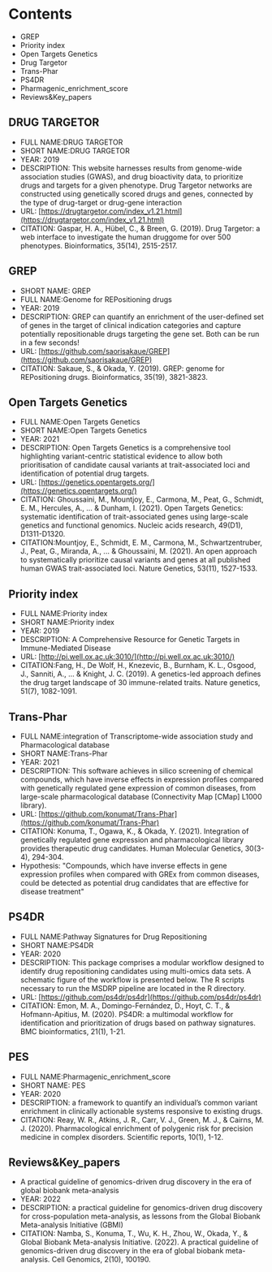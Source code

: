 # Contents

- GREP
- Priority index
- Open Targets Genetics
- Drug Targetor
- Trans-Phar
- PS4DR
- Pharmagenic_enrichment_score
- Reviews&Key_papers

## DRUG TARGETOR
- FULL NAME:DRUG TARGETOR
- SHORT NAME:DRUG TARGETOR
- YEAR: 2019
- DESCRIPTION: This website harnesses results from genome-wide association studies (GWAS), and drug bioactivity data, to prioritize drugs and targets for a given phenotype. Drug Targetor networks are constructed using genetically scored drugs and genes, connected by the type of drug-target or drug-gene interaction
- URL: [https://drugtargetor.com/index_v1.21.html](https://drugtargetor.com/index_v1.21.html)
- CITATION:  Gaspar, H. A., Hübel, C., & Breen, G. (2019). Drug Targetor: a web interface to investigate the human druggome for over 500 phenotypes. Bioinformatics, 35(14), 2515-2517.

## GREP
- SHORT NAME: GREP
- FULL NAME:Genome for REPositioning drugs
- YEAR: 2019
- DESCRIPTION: GREP can quantify an enrichment of the user-defined set of genes in the target of clinical indication categories and capture potentially repositionable drugs targeting the gene set. Both can be run in a few seconds!
- URL: [https://github.com/saorisakaue/GREP](https://github.com/saorisakaue/GREP)
- CITATION: Sakaue, S., & Okada, Y. (2019). GREP: genome for REPositioning drugs. Bioinformatics, 35(19), 3821-3823.

## Open Targets Genetics
- FULL NAME:Open Targets Genetics
- SHORT NAME:Open Targets Genetics
- YEAR: 2021
- DESCRIPTION: Open Targets Genetics is a comprehensive tool highlighting variant-centric statistical evidence to allow both prioritisation of candidate causal variants at trait-associated loci and identification of potential drug targets.
- URL: [https://genetics.opentargets.org/](https://genetics.opentargets.org/)
- CITATION: Ghoussaini, M., Mountjoy, E., Carmona, M., Peat, G., Schmidt, E. M., Hercules, A., ... & Dunham, I. (2021). Open Targets Genetics: systematic identification of trait-associated genes using large-scale genetics and functional genomics. Nucleic acids research, 49(D1), D1311-D1320.
- CITATION:Mountjoy, E., Schmidt, E. M., Carmona, M., Schwartzentruber, J., Peat, G., Miranda, A., ... & Ghoussaini, M. (2021). An open approach to systematically prioritize causal variants and genes at all published human GWAS trait-associated loci. Nature Genetics, 53(11), 1527-1533.

## Priority index
- FULL NAME:Priority index
- SHORT NAME:Priority index
- YEAR: 2019
- DESCRIPTION: A Comprehensive Resource for Genetic Targets in Immune-Mediated Disease
- URL: [http://pi.well.ox.ac.uk:3010/](http://pi.well.ox.ac.uk:3010/)
- CITATION:Fang, H., De Wolf, H., Knezevic, B., Burnham, K. L., Osgood, J., Sanniti, A., ... & Knight, J. C. (2019). A genetics-led approach defines the drug target landscape of 30 immune-related traits. Nature genetics, 51(7), 1082-1091.

## Trans-Phar
- FULL NAME:integration of Transcriptome-wide association study and Pharmacological database
- SHORT NAME:Trans-Phar 
- YEAR: 2021
- DESCRIPTION: This software achieves in silico screening of chemical compounds, which have inverse effects in expression profiles compared with genetically regulated gene expression of common diseases, from large-scale pharmacological database (Connectivity Map [CMap] L1000 library).
- URL: [https://github.com/konumat/Trans-Phar](https://github.com/konumat/Trans-Phar)
- CITATION: Konuma, T., Ogawa, K., & Okada, Y. (2021). Integration of genetically regulated gene expression and pharmacological library provides therapeutic drug candidates. Human Molecular Genetics, 30(3-4), 294-304.
- Hypothesis: "Compounds, which have inverse effects in gene expression profiles when compared with GREx from common diseases, could be detected as potential drug candidates that are effective for disease treatment"

## PS4DR
- FULL NAME:Pathway Signatures for Drug Repositioning
- SHORT NAME:PS4DR
- YEAR: 2020
- DESCRIPTION: This package comprises a modular workflow designed to identify drug repositioning candidates using multi-omics data sets. A schematic figure of the workflow is presented below. The R scripts necessary to run the MSDRP pipeline are located in the R directory.
- URL: [https://github.com/ps4dr/ps4dr](https://github.com/ps4dr/ps4dr)
- CITATION: Emon, M. A., Domingo-Fernández, D., Hoyt, C. T., & Hofmann-Apitius, M. (2020). PS4DR: a multimodal workflow for identification and prioritization of drugs based on pathway signatures. BMC bioinformatics, 21(1), 1-21.


## PES
- FULL NAME:Pharmagenic_enrichment_score
- SHORT NAME: PES
- YEAR: 2020
- DESCRIPTION: a framework to quantify an individual’s common variant enrichment in clinically actionable systems responsive to existing drugs.
- CITATION: Reay, W. R., Atkins, J. R., Carr, V. J., Green, M. J., & Cairns, M. J. (2020). Pharmacological enrichment of polygenic risk for precision medicine in complex disorders. Scientific reports, 10(1), 1-12.

## Reviews&Key_papers

- A practical guideline of genomics-driven drug discovery in the era of global biobank meta-analysis
- YEAR: 2022
- DESCRIPTION: a practical guideline for genomics-driven drug discovery for cross-population meta-analysis, as lessons from the Global Biobank Meta-analysis Initiative (GBMI)
- CITATION: Namba, S., Konuma, T., Wu, K. H., Zhou, W., Okada, Y., & Global Biobank Meta-analysis Initiative. (2022). A practical guideline of genomics-driven drug discovery in the era of global biobank meta-analysis. Cell Genomics, 2(10), 100190.

